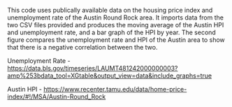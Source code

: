 This code uses publically available data on the housing price index and unemployment rate of the Austin Round Rock area. It imports data from the two CSV files provided and produces the moving average of the Austin HPI and unemployment rate, and a bar graph of the HPI by year. The second figure compares the unemployment rate and HPI of the Austin area to show that there is a negative correlation between the two.

Unemployment Rate - https://data.bls.gov/timeseries/LAUMT481242000000003?amp%253bdata_tool=XGtable&output_view=data&include_graphs=true

Austin HPI - https://www.recenter.tamu.edu/data/home-price-index/#!/MSA/Austin-Round_Rock
